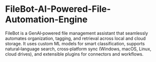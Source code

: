 # FileBot-AI-Powered-File-Automation-Engine
FileBot is a GenAI‑powered file management assistant that seamlessly automates organization, tagging, and retrieval across local and cloud storage. It uses custom ML models for smart classification, supports natural‑language search, cross‑platform sync (Windows, macOS, Linux, cloud drives), and extensible plugins for connectors and workflows.
